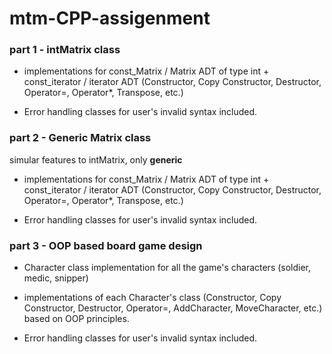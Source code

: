 # mtm-CPP-assigenment

### part 1 - intMatrix class

- implementations for const_Matrix / Matrix ADT of type int + const_iterator / iterator ADT  (Constructor, Copy Constructor, Destructor, Operator=, Operator*, Transpose, etc.)

- Error handling classes for user's invalid syntax included.

### part 2 - Generic Matrix<T> class
  simular features to intMatrix, only **generic**
  
- implementations for const_Matrix<T> / Matrix<T> ADT of type int + const_iterator / iterator ADT  (Constructor, Copy Constructor, Destructor, Operator=, Operator*, Transpose, etc.)

- Error handling classes for user's invalid syntax included.

### part 3 - OOP based board game design 

- Character class implementation for all the game's characters (soldier, medic, snipper)

- implementations of each Character's class  (Constructor, Copy Constructor, Destructor, Operator=, AddCharacter, MoveCharacter, etc.) based on OOP principles.

- Error handling classes for user's invalid syntax included.
